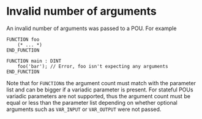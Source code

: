 # Invalid number of arguments

An invalid number of arguments was passed to a POU. For example

```
FUNCTION foo
    (* ... *)
END_FUNCTION

FUNCTION main : DINT
    foo('bar'); // Error, foo isn't expecting any arguments
END_FUNCTION
```

Note that for `FUNCTION`s the argument count must match with the parameter list and can be bigger if a variadic
parameter is present. For stateful POUs variadic parameters are not supported, thus the argument count must be equal or
less than the parameter list depending on whether optional arguments such as `VAR_INPUT` or `VAR_OUTPUT` were not
passed.